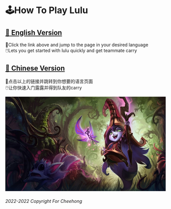 # 🕹How To Play Lulu  

## [📖 English Version](/language/english.md)
🔼Click the link above and jump to the page in your desired language  
🖱️Lets you get started with lulu quickly and get teammate carry 


## [📖 Chinese Version](/language/chinese.md)
🔼点击以上的链接并跳转到你想要的语言页面  
🖱️让你快速入门露露并得到队友的carry


![lulu.png](/resource/lulu.png)


###### 2022-2022 Copyright For Cheehong
